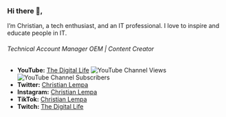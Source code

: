 ### Hi there 👋,
I’m Christian, a tech enthusiast, and an IT professional. I love to inspire and educate people in IT.

###### Technical Account Manager OEM | Content Creator

* **YouTube:** [The Digital Life](https://youtube.com/thedigitallifetech) ![YouTube Channel Views](https://img.shields.io/youtube/channel/views/UCZNhwA1B5YqiY1nLzmM0ZRg) ![YouTube Channel Subscribers](https://img.shields.io/youtube/channel/subscribers/UCZNhwA1B5YqiY1nLzmM0ZRg?style=social)
* **Twitter:** [Christian Lempa](https://twitter.com/christian_tdl)
* **Instagram:** [Christian Lempa](https://www.instagram.com/christian_tdl)
* **TikTok:** [Christian Lempa](https://www.tiktok.com/@christian_tdl)
* **Twitch:** [The Digital Life](https://twitch.tv/the_digital_life_)
